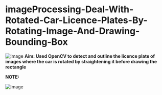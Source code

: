 # imageProcessing-Deal-With-Rotated-Car-Licence-Plates-By-Rotating-Image-And-Drawing-Bounding-Box
![image](https://user-images.githubusercontent.com/90328373/177277538-4922c76b-e7ba-41af-abf8-d3dd6f2dec71.png)
**Aim: Used OpenCV to detect and outline the licence plate of images where the car is rotated by straightening it before drawing the rectangle**

**NOTE:**

![image](https://user-images.githubusercontent.com/90328373/177277800-f1493615-21a6-473b-a092-65c508d532bc.png)
